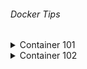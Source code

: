 ###### Docker Tips
<details>
  <summary>Container 101</summary>

> >>- **Docker CLI**<br/>
>>  - `docker` _Docker üzerinde kullanabileceğimiz tüm komutları listeler._<br/>
>>  - `docker info` _Docker hakkında genel bilgileri verir._<br/>
>>  - `docker container --help` _Docker container komutu ile birlikte kullanabileceğim komutları listeler._<br/>
>>  - `docker image --help` _Docker image komutu ile birlikte kullanabileceğim komutları listeler._<br/>
>>  - `docker image rm --help` _Docker image rm komutu ile birlikte kullanabileceğim komutları listeler._<br/>

> >>- **Container Temelleri**<br/>
>>  - `docker container run --name new_app1 mtopgul/app1` _Docker container oluştur ve çalıştır._<br/>
>>  - `docker run -p 8085:8085 --name web_app mtopgul/web-app1` _Docker container oluştur ve çalıştır._<br/>
>>  - `docker run -d -p 8085:8085 --name web_app mtopgul/web-app1` _Docker container oluştur ve arka planda çalıştır._<br/>
>>  - `docker run --rm mtopgul/web-app1` _Docker container oluştur, çalıştırır ve container durduğunda containeri siler._<br/>
>>  - `docker container ls -a` _Docker container oluştur ve çalıştır._<br/>
>>  - `docker logs <CONTAINER_ID, CONTAINER_NAME> -f` _Container loglarını gösterir._<br/>
>>  - `docker start <CONTAINER_ID, CONTAINER_NAME> -f` _Container'ı çalıştırır._<br/>
>>  - `docker stop <CONTAINER_ID, CONTAINER_NAME> -f` _Container'ı durdurur._<br/>
>>  - `docker container rm <CONTAINER_ID> <CONTAINER_ID> ... -f` _Containerları siler._<br/>
>>  - `docker rmi <CONTAINER_ID> <CONTAINER_ID> ... -f` _Containerları siler._<br/>
>>  - `docker container prune` _Çalışmayan tüm containerleri siler._<br/>
>>  - `docker image prune -a` _Tüm imageları siler._<br/>
>>  - `docker exec -it <CONTAINER_NAME, CONTAINER_ID> sh` _Continer içerisinde komut satırı açar._<br/>

> >>- **Docker Volume**<br/>
>>  - `docker volume ls` _Volumeleri listeler._<br/>
>>  - `docker volume rm <VOLUME_NAME>` _Volumeu siler._<br/>
>>  - `docker volume prune` _Kullanılmayan volumeleri siler._<br/>
>>  - `docker volume create <VOLUME_NAME>` _Volumeleri oluşturur._<br/>
>>  - `docker volume inspect <VOLUME_NAME>` _Volume detaylarını gösteririr._<br/>
>>  - `docker run -v <VOLUME_NAME>:/<NEW_FILE> -p 8085:8085 --name web_app mtopgul/web-app1` _Image oluşturur ve volume ile bağlar._<br/>
>>  - `docker run -v <VOLUME_NAME>:/<NEW_FILE>:ro -p 8085:8085 --name web_app mtopgul/web-app1` _Image oluşturur ve volume ile bağlar. Burda volume sadece READ ONLY'dir yazma işlemi yapılamaz._<br/>

> >>- **Bind Mounts**<br/>
>>  - `docker container run -d -p 80:80 -v C:\docker-staff\container101\website:/usr/share/nginx/html --name my_web nginx` _Bind Mounts._<br/>
>>     _<br/>Bilgisayarım üzerinde bulunan bir dizini doğrudan docker üzerinde gösterebiliyorum. 
        Docker doğrudan bu dosyayı okur. Bilgisayar üzerinde yapılan değişiklikler docker'ı da etkiler._
</details>

<details>
  <summary>Container 102</summary>

> >>- **Network**<br/>
>>  - `CTRL + PQ` _Container ile konsol bağlantısını keser ama containeri kapatmaz._<br/>
>>  - `dokcer network ls` _Networkleri listeler._<br/>
>>  - `dokcer network inspect <NETWORK_NAME>` _Network detaylarını gösterir._<br/>
>>  - `docker container run -d -p 8080:8080 --net host --name <CONTAINER_NAME> <IMAGE_NAME>` _Conteineri host networküne bağlar._<br/>
>>  - `docker network create <NETWORK_NAME> --driver bridge` _Yeni bir network oluşturur._<br/>
>>  - `docker network create <NETWORK_NAME> --driver=bridge --subnet=10.10.0.0/16 --ip-range=10.10.10.0/24 --gateway=10.10.10.10` _Özelleştirilmiş bağlantı ayarlı bir network oluşturur._<br/>
>>  - `docker network connect <NETWORK_NAME> <CONTAINER_ID>` _Containeri yeni bir networke bağlar._<br/>
>>  - `docker network disconnect <NETWORK_NAME> <CONTAINER_ID>` _Containeri networkten çıkarır._<br/>
>>  - `docker network rm <NETWORK_NAME>` _Networkü siler._<br/>

> >>- **Logging**<br/>
>>  - `docker logs <CONTAINER_ID>` _Container loglarını gösterir._<br/>
>>  - `docker logs <CONTAINER_ID> -f` _Container loglarını gösterir ve konsolu canlı olarak takip et._<br/>
>>  - `docker logs <CONTAINER_ID> --since 5m` _Container loglarını (Son 5 dk) gösterir._<br/>
>>  - `docker logs <CONTAINER_ID> --until 5m` _Container loglarını (Son 5 dk hariç) gösterir._<br/>
>>  - `docker logs <CONTAINER_ID> -t` _Container loglarını başında oluşturulduğu tarih ile birlikte gösterir._<br/>
>>  - `docker logs <CONTAINER_ID> --tail 2` _Son 2 satır container logunu gösterir._<br/>
</details>
